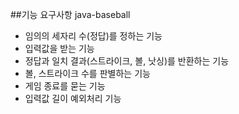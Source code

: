 ##기능 요구사항 java-baseball
- 임의의 세자리 수(정답)를 정하는 기능
- 입력값을 받는 기능
- 정답과 일치 결과(스트라이크, 볼, 낫싱)를 반환하는 기능
- 볼, 스트라이크 수를 판별하는 기능
- 게임 종료를 묻는 기능
- 입력값 길이 예외처리 기능